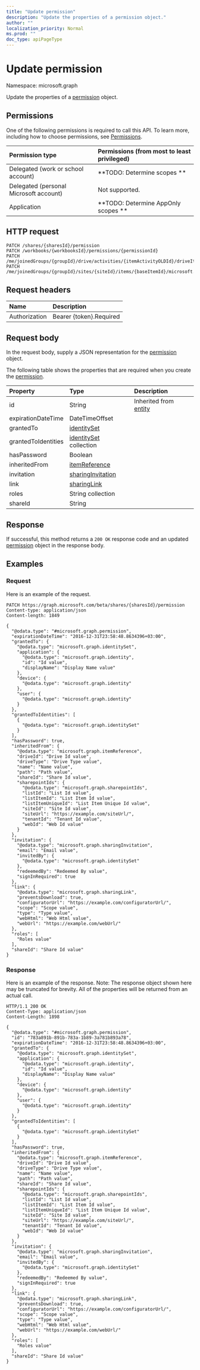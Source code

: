 ```yaml
---
title: "Update permission"
description: "Update the properties of a permission object."
author: ""
localization_priority: Normal
ms.prod: ""
doc_type: apiPageType
---
```


# Update permission

Namespace: microsoft.graph

Update the properties of a [permission](../resources/permission.md) object.

## Permissions
One of the following permissions is required to call this API. To learn more, including how to choose permissions, see [Permissions](/concepts/permissions-reference.md).

|Permission type|Permissions (from most to least privileged)|
|:---|:---|
|Delegated (work or school account)|**TODO: Determine scopes **|
|Delegated (personal Microsoft account)|Not supported.|
|Application|**TODO: Determine AppOnly scopes **|

## HTTP request
<!-- {
  "blockType": "ignored"
}
-->
``` http
PATCH /shares/{sharesId}/permission
PATCH /workbooks/{workbooksId}/permissions/{permissionId}
PATCH /me/joinedGroups/{groupId}/drive/activities/{itemActivityOLDId}/driveItem/permissions/{permissionId}
PATCH /me/joinedGroups/{groupId}/sites/{siteId}/items/{baseItemId}/microsoft.graph.sharedDriveItem/permission
```

## Request headers
|Name|Description|
|:---|:---|
|Authorization|Bearer {token}.Required|

## Request body
In the request body, supply a JSON representation for the [permission](../resources/permission.md) object.

The following table shows the properties that are required when you create the [permission](../resources/permission.md).

|Property|Type|Description|
|:---|:---|:---|
|id|String| Inherited from [entity](../resources/entity.md)|
|expirationDateTime|DateTimeOffset||
|grantedTo|[identitySet](../resources/identityset.md)||
|grantedToIdentities|[identitySet](../resources/identityset.md) collection||
|hasPassword|Boolean||
|inheritedFrom|[itemReference](../resources/itemreference.md)||
|invitation|[sharingInvitation](../resources/sharinginvitation.md)||
|link|[sharingLink](../resources/sharinglink.md)||
|roles|String collection||
|shareId|String||



## Response
If successful, this method returns a `200 OK` response code and an updated [permission](../resources/permission.md) object in the response body.

## Examples

### Request
Here is an example of the request.
<!-- {
  "blockType": "request",
  "name": "update_permission"
}
-->
``` http
PATCH https://graph.microsoft.com/beta/shares/{sharesId}/permission
Content-type: application/json
Content-length: 1849

{
  "@odata.type": "#microsoft.graph.permission",
  "expirationDateTime": "2016-12-31T23:58:48.8634396+03:00",
  "grantedTo": {
    "@odata.type": "microsoft.graph.identitySet",
    "application": {
      "@odata.type": "microsoft.graph.identity",
      "id": "Id value",
      "displayName": "Display Name value"
    },
    "device": {
      "@odata.type": "microsoft.graph.identity"
    },
    "user": {
      "@odata.type": "microsoft.graph.identity"
    }
  },
  "grantedToIdentities": [
    {
      "@odata.type": "microsoft.graph.identitySet"
    }
  ],
  "hasPassword": true,
  "inheritedFrom": {
    "@odata.type": "microsoft.graph.itemReference",
    "driveId": "Drive Id value",
    "driveType": "Drive Type value",
    "name": "Name value",
    "path": "Path value",
    "shareId": "Share Id value",
    "sharepointIds": {
      "@odata.type": "microsoft.graph.sharepointIds",
      "listId": "List Id value",
      "listItemId": "List Item Id value",
      "listItemUniqueId": "List Item Unique Id value",
      "siteId": "Site Id value",
      "siteUrl": "https://example.com/siteUrl/",
      "tenantId": "Tenant Id value",
      "webId": "Web Id value"
    }
  },
  "invitation": {
    "@odata.type": "microsoft.graph.sharingInvitation",
    "email": "Email value",
    "invitedBy": {
      "@odata.type": "microsoft.graph.identitySet"
    },
    "redeemedBy": "Redeemed By value",
    "signInRequired": true
  },
  "link": {
    "@odata.type": "microsoft.graph.sharingLink",
    "preventsDownload": true,
    "configuratorUrl": "https://example.com/configuratorUrl/",
    "scope": "Scope value",
    "type": "Type value",
    "webHtml": "Web Html value",
    "webUrl": "https://example.com/webUrl/"
  },
  "roles": [
    "Roles value"
  ],
  "shareId": "Share Id value"
}
```

### Response
Here is an example of the response. Note: The response object shown here may be truncated for brevity. All of the properties will be returned from an actual call.
<!-- {
  "blockType": "response",
  "truncated": true
}
-->
``` http
HTTP/1.1 200 OK
Content-Type: application/json
Content-Length: 1898

{
  "@odata.type": "#microsoft.graph.permission",
  "id": "783a891b-891b-783a-1b89-3a781b893a78",
  "expirationDateTime": "2016-12-31T23:58:48.8634396+03:00",
  "grantedTo": {
    "@odata.type": "microsoft.graph.identitySet",
    "application": {
      "@odata.type": "microsoft.graph.identity",
      "id": "Id value",
      "displayName": "Display Name value"
    },
    "device": {
      "@odata.type": "microsoft.graph.identity"
    },
    "user": {
      "@odata.type": "microsoft.graph.identity"
    }
  },
  "grantedToIdentities": [
    {
      "@odata.type": "microsoft.graph.identitySet"
    }
  ],
  "hasPassword": true,
  "inheritedFrom": {
    "@odata.type": "microsoft.graph.itemReference",
    "driveId": "Drive Id value",
    "driveType": "Drive Type value",
    "name": "Name value",
    "path": "Path value",
    "shareId": "Share Id value",
    "sharepointIds": {
      "@odata.type": "microsoft.graph.sharepointIds",
      "listId": "List Id value",
      "listItemId": "List Item Id value",
      "listItemUniqueId": "List Item Unique Id value",
      "siteId": "Site Id value",
      "siteUrl": "https://example.com/siteUrl/",
      "tenantId": "Tenant Id value",
      "webId": "Web Id value"
    }
  },
  "invitation": {
    "@odata.type": "microsoft.graph.sharingInvitation",
    "email": "Email value",
    "invitedBy": {
      "@odata.type": "microsoft.graph.identitySet"
    },
    "redeemedBy": "Redeemed By value",
    "signInRequired": true
  },
  "link": {
    "@odata.type": "microsoft.graph.sharingLink",
    "preventsDownload": true,
    "configuratorUrl": "https://example.com/configuratorUrl/",
    "scope": "Scope value",
    "type": "Type value",
    "webHtml": "Web Html value",
    "webUrl": "https://example.com/webUrl/"
  },
  "roles": [
    "Roles value"
  ],
  "shareId": "Share Id value"
}
```


